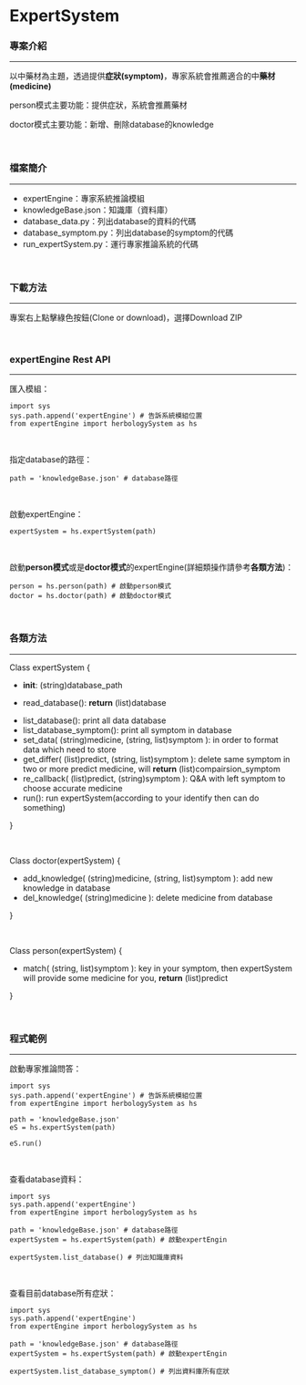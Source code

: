 # ExpertSystem

### 專案介紹
- - -
<p>以中藥材為主題，透過提供<strong>症狀(symptom)</strong>，專家系統會推薦適合的中<strong>藥材(medicine)</strong></p>
<p>person模式主要功能：提供症狀，系統會推薦藥材</p>
<p>doctor模式主要功能：新增、刪除database的knowledge</p>
<br />
  
### 檔案簡介
- - -
- expertEngine：專家系統推論模組
- knowledgeBase.json：知識庫（資料庫）
- database_data.py：列出database的資料的代碼
- database_symptom.py：列出database的symptom的代碼
- run_expertSystem.py：運行專家推論系統的代碼
<br />

### 下載方法
- - -
<p>專案右上點擊綠色按鈕(Clone or download)，選擇Download ZIP<p>
<br/>

### expertEngine Rest API
- - -
匯入模組：
<pre><code>import sys
sys.path.append('expertEngine') # 告訴系統模組位置
from expertEngine import herbologySystem as hs
</code></pre>
<br/>

指定database的路徑：
<pre><code>path = 'knowledgeBase.json' # database路徑
</code></pre>
<br/>

啟動expertEngine：
<pre><code>expertSystem = hs.expertSystem(path)
</code></pre>
<br/>

啟動<strong>person模式</strong>或是<strong>doctor模式</strong>的expertEngine(詳細類操作請參考<strong>各類方法</strong>)：
<pre><code>person = hs.person(path) # 啟動person模式
doctor = hs.doctor(path) # 啟動doctor模式
</code></pre>
<br/>

### 各類方法
- - -
Class expertSystem {
* __init__: (string)database_path</p>
* read_database(): <strong>return</strong> (list)database</p>
* list_database(): print all data database
* list_database_symptom(): print all symptom in database
* set_data( (string)medicine, (string, list)symptom ): in order to format data which need to store
* get_differ( (list)predict, (string, list)symptom ): delete same symptom in two or more predict medicine, will         <strong>return</strong> (list)compairsion_symptom
* re_callback( (list)predict, (string)symptom ): Q&A with left symptom to choose accurate medicine
* run(): run expertSystem(according to your identify then can do something)
<p>}</p>
</br>

Class doctor(expertSystem) {
* add_knowledge( (string)medicine, (string, list)symptom ): add new knowledge in database
* del_knowledge( (string)medicine ): delete medicine from database
<p>}</p>
</br>

Class person(expertSystem) {
* match( (string, list)symptom ): key in your symptom, then expertSystem will provide some medicine for you, <strong>return</strong> (list)predict
<p>}</p>
</br>

### 程式範例
- - -
啟動專家推論問答：
<pre><code>import sys
sys.path.append('expertEngine') # 告訴系統模組位置
from expertEngine import herbologySystem as hs

path = 'knowledgeBase.json'
eS = hs.expertSystem(path)

eS.run()
</code></pre>
<br/>

查看database資料：
<pre><code>import sys
sys.path.append('expertEngine')
from expertEngine import herbologySystem as hs

path = 'knowledgeBase.json' # database路徑
expertSystem = hs.expertSystem(path) # 啟動expertEngin

expertSystem.list_database() # 列出知識庫資料
</code></pre>
<br/>


查看目前database所有症狀：
<pre><code>import sys
sys.path.append('expertEngine')
from expertEngine import herbologySystem as hs

path = 'knowledgeBase.json' # database路徑
expertSystem = hs.expertSystem(path) # 啟動expertEngin

expertSystem.list_database_symptom() # 列出資料庫所有症狀
</code></pre>
<br/>


